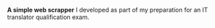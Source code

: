 **A simple web scrapper** I developed as part of my preparation for an IT translator qualification exam.   
